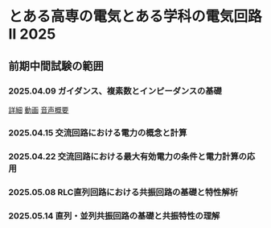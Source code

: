 # とある高専の電気とある学科の電気回路II 2025

## 前期中間試験の範囲
### 2025.04.09 ガイダンス、複素数とインピーダンスの基礎
[詳細]()
[動画](https://kosenjp.sharepoint.com/sites/039R73ESII/_layouts/15/embed.aspx?UniqueId=d04c620c-f40d-4ef4-91c7-2246e009207f&embed=%7B%22ust%22%3Atrue%2C%22hv%22%3A%22CopyEmbedCode%22%7D&referrer=StreamWebApp&referrerScenario=EmbedDialog.Create)
[音声概要](https://kosenjp.sharepoint.com/sites/039R73ESII/_layouts/15/embed.aspx?UniqueId=96705804-0173-4cb8-ae4d-38094052f9a9&embed=%7B%22ust%22%3Atrue%2C%22hv%22%3A%22CopyEmbedCode%22%7D&referrer=StreamWebApp&referrerScenario=EmbedDialog.Create)
### 2025.04.15 交流回路における電力の概念と計算
### 2025.04.22 交流回路における最大有効電力の条件と電力計算の応用
### 2025.05.08 RLC直列回路における共振回路の基礎と特性解析
### 2025.05.14 直列・並列共振回路の基礎と共振特性の理解
